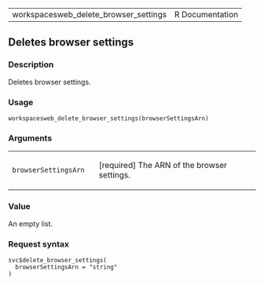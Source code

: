 <table style="width: 100%;">
<tbody>
<tr class="odd">
<td>workspacesweb_delete_browser_settings</td>
<td style="text-align: right;">R Documentation</td>
</tr>
</tbody>
</table>

## Deletes browser settings

### Description

Deletes browser settings.

### Usage

    workspacesweb_delete_browser_settings(browserSettingsArn)

### Arguments

<table>
<colgroup>
<col style="width: 35%" />
<col style="width: 65%" />
</colgroup>
<tbody>
<tr class="odd">
<td><code
id="workspacesweb_delete_browser_settings_:_browserSettingsArn">browserSettingsArn</code></td>
<td><p>[required] The ARN of the browser settings.</p></td>
</tr>
</tbody>
</table>

### Value

An empty list.

### Request syntax

    svc$delete_browser_settings(
      browserSettingsArn = "string"
    )
